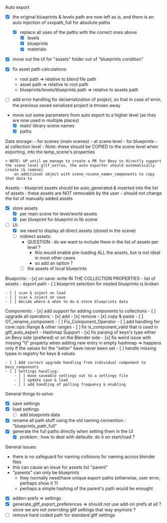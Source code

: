Auto export
 - [x] the original blueprints & levels path are now left as is, and there is an auto injection of xxxpath_full for absolute paths
    - [x] replace all uses of the paths with the correct ones above
        - [x] levels
        - [x] blueprints
        - [x] materials
 - [x] move out the UI for "assets" folder out of "blueprints condition"
 - [x] fix asset path calculations
     - root path => relative to blend file path
     - asset path => relative to root path
     - blueprints/levels/blueprints path => relative to assets path
 - [ ] add error handling for de/serialization of project, so that in case of error, the previous saved serialized project is thrown away


- move out some parameters from auto export to a higher level (as they are now used in multiple places)
    - [x] main/ library scene names
    - [x] paths

Data storage:
    - for scenes (main scenes)
        - at scene level
    - for blueprints 
        - at collection level
        - Note: these should be COPIED to the scene level when exporting, into the temp_scene's properties

    > NOTE: UP until we manage to create a PR for Bevy to directly support the scene level gltf_extras, the auto exporter should automatically create (& remove)
        an additional object with scene_<scene_name>_components to copy that data to

Assets:
    - blueprint assets should be auto_generated & inserted into the list of assets : these assets are NOT removable by the user
    - should not change the list of manually added assets
 - [x] store assets 
   - [x] per main scene for level/world assets
   - [x] per blueprint for blueprint in lib scene
 - [ ] UI:
    - [x] we need to display all direct assets (stored in the scene)
    - [ ] indirect assets: 
        - QUESTION : do we want to include them in the list of assets per level ? 
            -  this would enable pre-loading ALL the assets, but is not ideal in most other cases
            - so add an option ?
        - [ ] the assets of local blueprints 

Blueprints:
    - [x] on save: write IN THE COLLECTION PROPERTIES
        - list of assets
        - export path
    - [ ] blueprint selection for nested blueprints is broken

    - [ ] scan & inject on load
    - [ ] scan & inject on save
    - [ ] decide where & when to do & store blueprints data

Components:
    - [x] add support for adding components to collections
    - [ ] upgrade all operators:
        - [x] add 
        - [x] remove
        - [x] copy & paste
        - [ ] OT_rename_component
        - [ ] Fix_Component_Operator
    - [ ] add handling for core::ops::Range<f32> & other ranges
    - [ ] fix is_component_valid that is used in gltf_auto_export
    - Hashmap Support
        - [x] fix parsing of keys's type either on Bevy side (prefered) or on the Blender side 
        - [x] fix weird issue with missing "0" property when adding new entry in empty hashmap => happens only if the values for the "setter" have never been set
        - [ ] handle missing types in registry for keys & values

    - [ ] Add correct upgrade handling from individual component to bevy_components
    - [ ] Settings handling:
        - [ ] move saveable settings out to a settings file
        - [ ] update save & load
        - [ ] add handling of polling frequency & enabling


General things to solve:
 - [x] save settings
 - [x] load settings
    - [ ] add blueprints data

- [x] rename all path stuff using the old naming convention : "blueprints_path_full"
- [x] generate the full paths directly when setting them in the UI  
    - [x] problem : how to deal with defaults: do it on start/load ?

General issues:
 - there is no safeguard for naming collisions for naming across blender files
 - this can cause an issue for assets list "parent" 
 - "parents" can only be blueprints
    - they normally need/have unique export paths (otherwise, user error, perhaps show it ?)
    - perhaps a simple hashing of the parent's path would be enought 
 - [x] addon-prefs => settings
 - [x] generate_gltf_export_preferences => should not use add-on prefs at all ? since we are not overriding gltf settings that way anymore ?
 - [ ] remove hard coded path for standard gltf settings